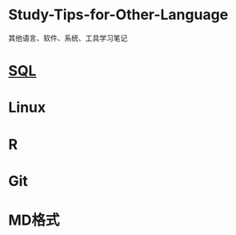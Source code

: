 # Study-Tips-for-Other-Language
其他语言、软件、系统、工具学习笔记

# [SQL](https://github.com/Anfany/Study-Tips-for-Other-Language-/tree/master/SQL)

# Linux

# R

# Git

# MD格式

